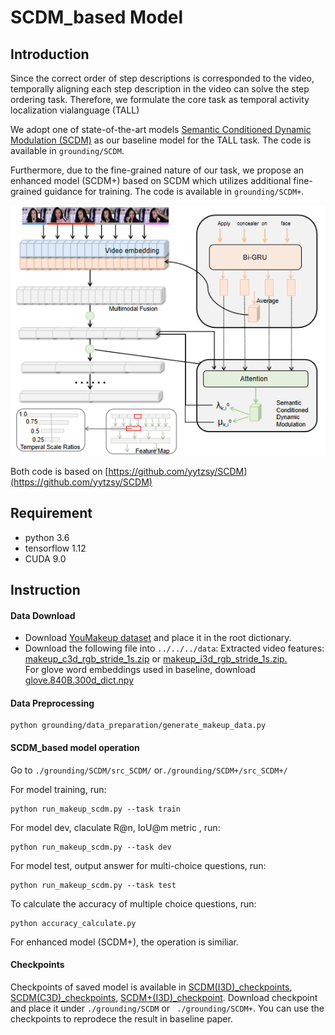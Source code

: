 # SCDM_based Model

## Introduction
Since the correct order of step descriptions is corresponded to the video, temporally aligning each step description in the video can solve the step ordering task. Therefore, we formulate the core task as temporal activity localization vialanguage (TALL)

We adopt one of state-of-the-art models [Semantic Conditioned Dynamic Modulation (SCDM)](https://arxiv.org/abs/1910.14303) as our baseline model for the TALL task. The code is available in ```grounding/SCDM```.

Furthermore, due to the fine-grained nature of our task, we propose an enhanced  model (SCDM+) based on SCDM which utilizes additional fine-grained guidance for training. The code is available in ```grounding/SCDM+```.

<div style="align: center">
<img src="../../pics/SCDM.png">
</div>


Both code is based on [https://github.com/yytzsy/SCDM](https://github.com/yytzsy/SCDM)
## Requirement
- python 3.6 
- tensorflow 1.12
- CUDA 9.0

## Instruction


#### Data Download
- Download [YouMakeup dataset](https://github.com/AIM3-RUC/YouMakeup.git) and place it in the root dictionary.
- Download the following file into ```../../../data```:
Extracted video features:
[makeup_c3d_rgb_stride_1s.zip](https://drive.google.com/open?id=1gPGEYej70hKM6e-ftXI0RBNzn4AokMJ1) or  [makeup_i3d_rgb_stride_1s.zip.]( https://drive.google.com/open?id=1cT5MKcmSmqS6xC_i2dI2wbJ3n7mdFh7o)\
For glove word embeddings used in baseline, download [glove.840B.300d_dict.npy](http://note.youdao.com/) 

#### Data Preprocessing

```
python grounding/data_preparation/generate_makeup_data.py
```

#### SCDM_based model operation
Go to ```./grounding/SCDM/src_SCDM/``` or```./grounding/SCDM+/src_SCDM+/``` 

For model training, run:

```
python run_makeup_scdm.py --task train
```

For model dev, claculate R@n, IoU@m metric , run:

```
python run_makeup_scdm.py --task dev 
```

For model test, output answer for multi-choice questions, run:

```
python run_makeup_scdm.py --task test
```

To calculate the accuracy of multiple choice questions, run:

```
python accuracy_calculate.py  
```
For enhanced  model (SCDM+), the operation is similiar.

#### Checkpoints
Checkpoints of saved model is available in [SCDM(I3D)_checkpoints](http://note.youdao.com/), [SCDM(C3D)_checkpoints](http://note.youdao.com/), [SCDM+(I3D)_checkpoint](http://note.youdao.com/). Download checkpoint and place it under ```./grounding/SCDM``` or ``` ./grounding/SCDM+```. You can use the checkpoints to reprodece the result in baseline paper.

